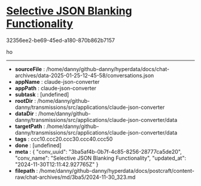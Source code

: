 # [Selective JSON Blanking Functionality](https://claude.ai/chat/3ba5af4b-0b7f-4c85-8256-28777ca5de20)

32356ee2-be69-45ed-a180-870b862b7157

ho

---

* **sourceFile** : /home/danny/github-danny/hyperdata/docs/chat-archives/data-2025-01-25-12-45-58/conversations.json
* **appName** : claude-json-converter
* **appPath** : claude-json-converter
* **subtask** : [undefined]
* **rootDir** : /home/danny/github-danny/transmissions/src/applications/claude-json-converter
* **dataDir** : /home/danny/github-danny/transmissions/src/applications/claude-json-converter/data
* **targetPath** : /home/danny/github-danny/transmissions/src/applications/claude-json-converter/data
* **tags** : ccc10.ccc20.ccc30.ccc40.ccc50
* **done** : [undefined]
* **meta** : {
  "conv_uuid": "3ba5af4b-0b7f-4c85-8256-28777ca5de20",
  "conv_name": "Selective JSON Blanking Functionality",
  "updated_at": "2024-11-30T12:11:42.927765Z"
}
* **filepath** : /home/danny/github-danny/hyperdata/docs/postcraft/content-raw/chat-archives/md/3ba5/2024-11-30_323.md
